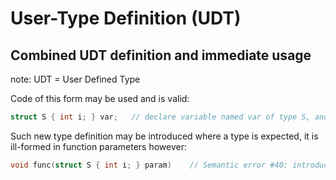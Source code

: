 # User-Type Definition (UDT)
## Combined UDT definition and immediate usage
<!-- [WRITER NOTE: Reword] -->
note: UDT = User Defined Type

Code of this form may be used and is valid:
```cpp
struct S { int i; } var;   // declare variable named var of type S, and also define a new type S of kind struct with a member i
```
Such new type definition may be introduced where a type is expected, it is ill-formed in function parameters however:
```cpp
void func(struct S { int i; } param)    // Semantic error #40: introducing new type (S) within function arguments is ill-f
```